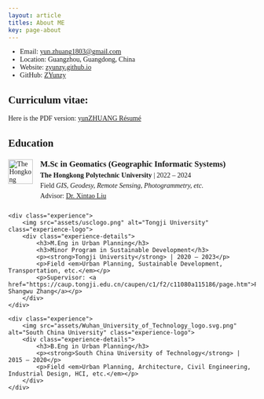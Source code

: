 ```yaml
---
layout: article
titles: About ME
key: page-about
---
```


<style>
    body {
        font-family: "Times New Roman", Times, serif;
    }
    .publication-title {
        font-weight: bold;
    }
    .publication-authors {
        font-style: italic;
    }
    .publication-date {
        font-style: normal;
    }
    .experience-section {
        margin-top: 20px;
    }
    .experience {
        display: flex;
        align-items: flex-start;
        margin-bottom: 20px;
    }
    .experience-logo {
        width: 50px;
        height: 50px;
        margin-right: 15px;
    }
    .experience-details h3 {
        margin: 0;
        font-size: 1.2em;
        font-weight: bold;
    }
    .experience-details p {
        margin: 5px 0;
    }
    .experience-details ul {
        padding-left: 20px;
        margin: 5px 0;
    }
</style>

- Email: [yun.zhuang1803@gmail.com](mailto:yun.zhuang1803@gmail.com)
- Location: Guangzhou, Guangdong, China
- Website: [zyunzy.github.io](https://zyunzy.github.io/)
- GitHub: [ZYunzy](https://github.com/ZYunzy)
    
## Curriculum vitae:
Here is the PDF version: [yunZHUANG Résumé](/zhuangyun-CV.pdf)
<br>

## Education

<div class="experience-section">
    <div class="experience">
        <img src="assets/usclogo.png" alt="The Hongkong Polytechnic University" class="experience-logo">
        <div class="experience-details">
            <h3>M.Sc in Geomatics (Geographic Informatic Systems)</h3>
            <p><strong>The Hongkong Polytechnic University</strong> | 2022 – 2024</p>
            <p>Field <em>GIS, Geodesy, Remote Sensing, Photogrammetry, etc.</em></p>
            <p>Advisor: <a href="https://scholar.google.com/citations?user=BhcMunkAAAAJ&hl=en">Dr. Xintao Liu</a></p>
        </div>
    </div>
  
    <div class="experience">
        <img src="assets/usclogo.png" alt="Tongji University" class="experience-logo">
        <div class="experience-details">
            <h3>M.Eng in Urban Planning</h3>
            <h3>Minor Program in Sustainable Development</h3>
            <p><strong>Tongji University</strong> | 2020 – 2023</p>
            <p>Field <em>Urban Planning, Sustainable Development, Transportation, etc.</em></p>
            <p>Supervisor: <a href="https://caup.tongji.edu.cn/caupen/c1/f2/c11080a115186/page.htm">Prof. Shangwu Zhang</a></p>
        </div>
    </div>

    <div class="experience">
        <img src="assets/Wuhan_University_of_Technology_logo.svg.png" alt="South China University" class="experience-logo">
        <div class="experience-details">
            <h3>B.Eng in Urban Planning</h3>
            <p><strong>South China University of Technology</strong> | 2015 – 2020</p>
            <p>Field <em>Urban Planning, Architecture, Civil Engineering, Industrial Design, HCI, etc.</em></p>
        </div>
    </div>
</div>


<script type="text/javascript" id="clustrmaps" src="//clustrmaps.com/map_v2.js?d=4iB7KkCGReQ-3k9eMOT6V6IWgO9ny8Fre9biQEf2NSg&cl=ffffff&w=a"></script>

